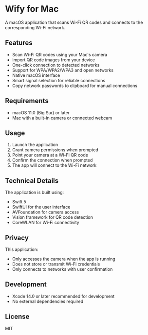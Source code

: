 # Wify for Mac

A macOS application that scans Wi-Fi QR codes and connects to the corresponding Wi-Fi network.

## Features

- Scan Wi-Fi QR codes using your Mac's camera
- Import QR code images from your device
- One-click connection to detected networks
- Support for WPA/WPA2/WPA3 and open networks
- Native macOS interface
- Smart signal selection for reliable connections
- Copy network passwords to clipboard for manual connections

## Requirements

- macOS 11.0 (Big Sur) or later
- Mac with a built-in camera or connected webcam

## Usage

1. Launch the application
2. Grant camera permissions when prompted
3. Point your camera at a Wi-Fi QR code
4. Confirm the connection when prompted
5. The app will connect to the Wi-Fi network

## Technical Details

The application is built using:

- Swift 5
- SwiftUI for the user interface
- AVFoundation for camera access
- Vision framework for QR code detection
- CoreWLAN for Wi-Fi connectivity

## Privacy

This application:

- Only accesses the camera when the app is running
- Does not store or transmit Wi-Fi credentials
- Only connects to networks with user confirmation

## Development

- Xcode 14.0 or later recommended for development
- No external dependencies required

## License

MIT
